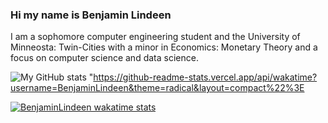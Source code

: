 ### Hi my name is Benjamin Lindeen

I am a sophomore computer engineering student and the University of Minneosta: Twin-Cities with a minor in Economics: Monetary Theory and a focus on computer science and data science. 

![My GitHub stats](https://github-readme-stats.vercel.app/api?username=BenjaminLindeen&show_icons=true&theme=radical)
"https://github-readme-stats.vercel.app/api/wakatime?username=BenjaminLindeen&theme=radical&layout=compact%22%3E
          
[![BenjaminLindeen wakatime stats](https://github-readme-stats.vercel.app/api/wakatime?username=BenjaminLindeen&show_icons=true&theme=radical)](https://github.com/anuraghazra/github-readme-stats)

<!--
**BenjaminLindeen/BenjaminLindeen** is a ✨ _special_ ✨ repository because its `README.md` (this file) appears on your GitHub profile.

Here are some ideas to get you started:

- 🔭 I’m currently working on ...
- 🌱 I’m currently learning ...
- 👯 I’m looking to collaborate on ...
- 🤔 I’m looking for help with ...
- 💬 Ask me about ...
- 📫 How to reach me: ...
- 😄 Pronouns: ...
- ⚡ Fun fact: ...
-->

